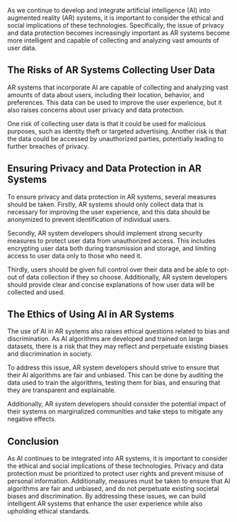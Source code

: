 



As we continue to develop and integrate artificial intelligence (AI) into augmented reality (AR) systems, it is important to consider the ethical and social implications of these technologies. Specifically, the issue of privacy and data protection becomes increasingly important as AR systems become more intelligent and capable of collecting and analyzing vast amounts of user data.

The Risks of AR Systems Collecting User Data
--------------------------------------------

AR systems that incorporate AI are capable of collecting and analyzing vast amounts of data about users, including their location, behavior, and preferences. This data can be used to improve the user experience, but it also raises concerns about user privacy and data protection.

One risk of collecting user data is that it could be used for malicious purposes, such as identity theft or targeted advertising. Another risk is that the data could be accessed by unauthorized parties, potentially leading to further breaches of privacy.

Ensuring Privacy and Data Protection in AR Systems
--------------------------------------------------

To ensure privacy and data protection in AR systems, several measures should be taken. Firstly, AR systems should only collect data that is necessary for improving the user experience, and this data should be anonymized to prevent identification of individual users.

Secondly, AR system developers should implement strong security measures to protect user data from unauthorized access. This includes encrypting user data both during transmission and storage, and limiting access to user data only to those who need it.

Thirdly, users should be given full control over their data and be able to opt-out of data collection if they so choose. Additionally, AR system developers should provide clear and concise explanations of how user data will be collected and used.

The Ethics of Using AI in AR Systems
------------------------------------

The use of AI in AR systems also raises ethical questions related to bias and discrimination. As AI algorithms are developed and trained on large datasets, there is a risk that they may reflect and perpetuate existing biases and discrimination in society.

To address this issue, AR system developers should strive to ensure that their AI algorithms are fair and unbiased. This can be done by auditing the data used to train the algorithms, testing them for bias, and ensuring that they are transparent and explainable.

Additionally, AR system developers should consider the potential impact of their systems on marginalized communities and take steps to mitigate any negative effects.

Conclusion
----------

As AI continues to be integrated into AR systems, it is important to consider the ethical and social implications of these technologies. Privacy and data protection must be prioritized to protect user rights and prevent misuse of personal information. Additionally, measures must be taken to ensure that AI algorithms are fair and unbiased, and do not perpetuate existing societal biases and discrimination. By addressing these issues, we can build intelligent AR systems that enhance the user experience while also upholding ethical standards.
